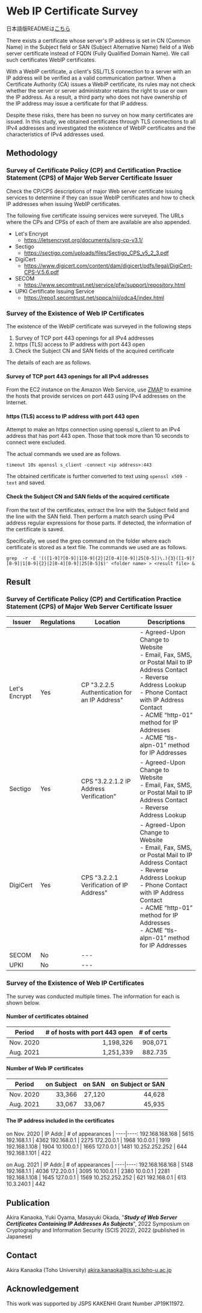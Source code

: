 Web IP Certificate Survey
====
日本語版READMEは[こちら](/README-jp.md)

There exists a certificate whose server's IP address is set in CN (Common Name) in the Subject field or SAN (Subject Alternative Name)  field of a Web server certificate instead of FQDN (Fully Qualified Domain Name).
We call such certificates WebIP certificates.

With a WebIP certificate, a client's SSL/TLS connection to a server with an IP address will be verified as a valid communication partner. When a Certificate Authority (CA) issues a WebIP certificate, its rules may not check whether the server or server administrator retains the right to use or own the IP address. As a result, a third party who does not have ownership of the IP address may issue a certificate for that IP address.

Despite these risks, there has been no survey on how many certificates are issued. In this study, we obtained certificates through TLS connections to all IPv4 addresses and investigated the existence of WebIP certificates and the characteristics of IPv4 addresses used.

## Methodology

### Survey of Certificate Policy (CP) and Certification Practice Statement (CPS)  of Major Web Server Certificate Issuer
Check the CP/CPS descriptions of major Web server certificate issuing services to determine if they can issue WebIP certificates and how to check IP addresses when issuing WebIP certificates.

The following five certificate issuing services were surveyed.
The URLs where the CPs and CPSs of each of them are available are also appended.

- Let's Encrypt
  - https://letsencrypt.org/documents/isrg-cp-v3.1/
- Sectigo
  - https://sectigo.com/uploads/files/Sectigo_CPS_v5_2_3.pdf
- DigiCert
  - https://www.digicert.com/content/dam/digicert/pdfs/legal/DigiCert-CPS-V.5.6.pdf
- SECOM
  - https://www.secomtrust.net/service/pfw/support/repository.html
- UPKI Certificate Issuing Service
  - https://repo1.secomtrust.net/sppca/nii/odca4/index.html


### Survey of the Existence of Web IP Certificates
The existence of the WebIP certificate was surveyed in the following steps
1. Survey of TCP port 443 openings for all IPv4 addresses
1. https (TLS) access to IP address with port 443 open
1. Check the Subject CN and SAN fields of the acquired certificate

The details of each are as follows.


#### Survey of TCP port 443 openings for all IPv4 addresses
From the EC2 instance on the Amazon Web Service, use [ZMAP](https://github.com/zmap/zmap) to examine the hosts that provide services on port 443 using IPv4 addresses on the Internet.

#### https (TLS) access to IP address with port 443 open
Attempt to make an https connection using openssl s_client to an IPv4 address that has port 443 open. Those that took more than 10 seconds to connect were excluded.

The actual commands we used are as follows.

~~~
timeout 10s openssl s_client -connect <ip address>:443
~~~

The obtained certificate is further converted to text using `openssl x509 -text` and saved.

#### Check the Subject CN and SAN fields of the acquired certificate
From the text of the certificates, extract the line with the Subject field and the line with the SAN field.
Then perform a match search using IPv4 address regular expressions for those parts.
If detected, the information of the certificate is saved.

Specifically, we used the grep command on the folder where each certificate is stored as a text file. The commands we used are as follows.

~~~
grep  -r -E '(([1-9]?[0-9]|1[0-9]{2}|2[0-4][0-9]|25[0-5])\.){3}([1-9]?[0-9]|1[0-9]{2}|2[0-4][0-9]|25[0-5]$)' <folder name> > <result file> &
~~~

## Result

### Survey of Certificate Policy (CP) and Certification Practice Statement (CPS)  of Major Web Server Certificate Issuer
|Issuer|Regulations|Location|Descriptions|
----|----|----|----
|Let's Encrypt|Yes|CP "3.2.2.5 Authentication for an IP Address"|- Agreed-Upon Change to Website<br>- Email, Fax, SMS, or Postal Mail to IP Address Contact<br>- Reverse Address Lookup<br>- Phone Contact with IP Address Contact<br>- ACME “http-01” method for IP Addresses<br>- ACME “tls-alpn-01” method for IP Addresses|
|Sectigo|Yes|CPS "3.2.2.1.2 IP Address Verification"|- Agreed-Upon Change to Website<br>- Email, Fax, SMS, or Postal Mail to IP Address Contact<br>- Reverse Address Lookup|
|DigiCert|Yes|CPS "3.2.2.1 Verification of IP Address"|- Agreed-Upon Change to Website<br>- Email, Fax, SMS, or Postal Mail to IP Address Contact<br>- Reverse Address Lookup<br>- Phone Contact with IP Address Contact<br>- ACME “http-01” method for IP Addresses<br>- ACME “tls-alpn-01” method for IP Addresses|
|SECOM|No|---||
|UPKI|No|---||


### Survey of the Existence of Web IP Certificates
The survey was conducted multiple times. The information for each is shown below.

#### Number of certificates obtained
|Period|# of hosts with port 443 open|# of certs|
----|----:|----:
Nov. 2020| 1,198,326 | 908,071
Aug. 2021| 1,251,339 | 882.735


#### Number of Web IP certificates
|Period|on Subject|on SAN|on Subject or SAN
----|----:|----:|----:
Nov. 2020 | 33,366 | 27,120 | 44,628
Aug. 2021 | 33,067 | 33,067 | 45,935


#### The IP address included in the certificates
on Nov. 2020
| IP Addr.| # of appearances |
----|----:
192.168.168.168 | 5615
192.168.1.1 | 4362
192.168.0.1 | 2275
172.20.0.1 | 1968
10.0.0.1 | 1919
192.168.1.108 | 1904
10.100.0.1 | 1665
127.0.0.1 | 1481
10.252.252.252 | 644
192.168.1.101 | 422


on Aug. 2021
| IP Addr.| # of appearances |
----|----:
192.168.168.168 | 5148
192.168.1.1 | 4036
172.20.0.1 | 3095
10.100.0.1 | 2380
10.0.0.1 | 2281
192.168.1.108 | 1645
127.0.0.1 | 1569
10.252.252.252 | 621
192.168.0.1 | 613
10.3.240.1 | 442


## Publication
Akira Kanaoka, Yuki Oyama, Masayuki Okada, "***Study of Web Server Certificates Containing IP Addresses As Subjects***", 2022 Symposium on Cryptography and Information Security (SCIS 2022), 2022  (published in Japanese)

## Contact
Akira Kanaoka (Toho University)
akira.kanaoka@is.sci.toho-u.ac.jp

## Acknowledgement
This work was supported by JSPS KAKENHI Grant Number JP19K11972.
